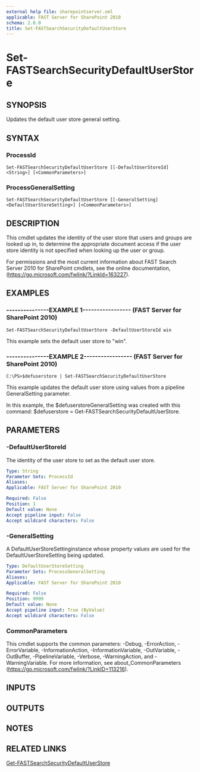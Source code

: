 ```yaml
---
external help file: sharepointserver.xml
applicable: FAST Server for SharePoint 2010
schema: 2.0.0
title: Set-FASTSearchSecurityDefaultUserStore
---
```


# Set-FASTSearchSecurityDefaultUserStore

## SYNOPSIS
Updates the default user store general setting.

## SYNTAX

### ProcessId
```
Set-FASTSearchSecurityDefaultUserStore [[-DefaultUserStoreId] <String>] [<CommonParameters>]
```

### ProcessGeneralSetting
```
Set-FASTSearchSecurityDefaultUserStore [[-GeneralSetting] <DefaultUserStoreSetting>] [<CommonParameters>]
```

## DESCRIPTION
This cmdlet updates the identity of the user store that users and groups are looked up in, to determine the appropriate document access if the user store identity is not specified when looking up the user or group.

For permissions and the most current information about FAST Search Server 2010 for SharePoint cmdlets, see the online documentation, (https://go.microsoft.com/fwlink/?LinkId=163227).

## EXAMPLES

### ---------------EXAMPLE 1----------------- (FAST Server for SharePoint 2010)
```
Set-FASTSearchSecurityDefaultUserStore -DefaultUserStoreId win
```

This example sets the default user store to "win".

### ---------------EXAMPLE 2----------------- (FAST Server for SharePoint 2010)
```
C:\PS>$defuserstore | Set-FASTSearchSecurityDefaultUserStore
```

This example updates the default user store using values from a pipeline GeneralSetting parameter.

In this example, the $defuserstoreGeneralSetting was created with this command: $defuserstore = Get-FASTSearchSecurityDefaultUserStore.

## PARAMETERS

### -DefaultUserStoreId
The identity of the user store to set as the default user store.

```yaml
Type: String
Parameter Sets: ProcessId
Aliases: 
Applicable: FAST Server for SharePoint 2010

Required: False
Position: 1
Default value: None
Accept pipeline input: False
Accept wildcard characters: False
```

### -GeneralSetting
A DefaultUserStoreSettinginstance whose property values are used for the DefaultUserStoreSetting being updated.

```yaml
Type: DefaultUserStoreSetting
Parameter Sets: ProcessGeneralSetting
Aliases: 
Applicable: FAST Server for SharePoint 2010

Required: False
Position: 9999
Default value: None
Accept pipeline input: True (ByValue)
Accept wildcard characters: False
```

### CommonParameters
This cmdlet supports the common parameters: -Debug, -ErrorAction, -ErrorVariable, -InformationAction, -InformationVariable, -OutVariable, -OutBuffer, -PipelineVariable, -Verbose, -WarningAction, and -WarningVariable. For more information, see about_CommonParameters (https://go.microsoft.com/fwlink/?LinkID=113216).

## INPUTS

## OUTPUTS

## NOTES

## RELATED LINKS

[Get-FASTSearchSecurityDefaultUserStore](Get-FASTSearchSecurityDefaultUserStore.md)

